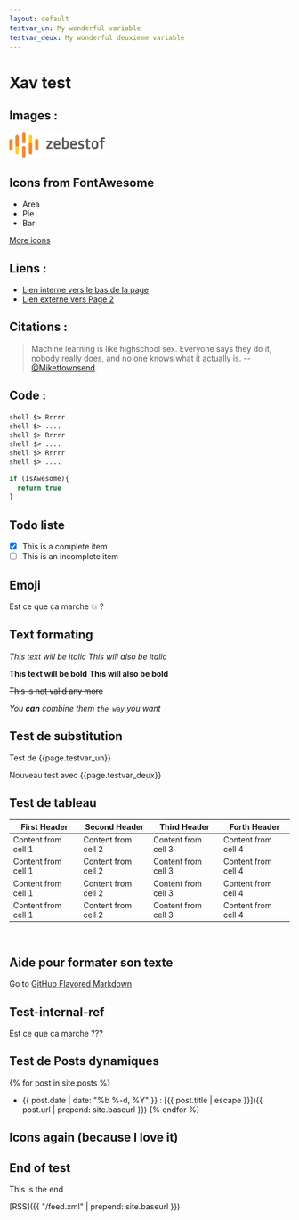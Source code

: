 ```yaml
---
layout: default
testvar_un: My wonderful variable
testvar_deux: My wonderful deuxieme variable
---
```


# <i class='fa fa-bullhorn'></i> Xav test

## Images : 

![zbo logo](images/logo.png)

## Icons from FontAwesome <i class='fa fa-flag-o'></i>

  - <i class='fa fa-area-chart'></i> Area
  - <i class='fa fa-pie-chart'></i> Pie
  - <i class='fa fa-bar-chart'></i> Bar
  
[More icons](http://fontawesome.io/icons/)  

## Liens : 

- [Lien interne vers le bas de la page](#test-internal-ref)
- [Lien externe vers Page 2](pages/page2.html)

## Citations :

>Machine learning is like highschool sex. Everyone says they do it, nobody really does, and no one knows what it actually is.
>-- [@Mikettownsend](https://twitter.com/Mikettownsend/status/780453119238955008).

## Code : 

    shell $> Rrrrr
    shell $> ....
    shell $> Rrrrr
    shell $> ....
    shell $> Rrrrr
    shell $> ....

```javascript
if (isAwesome){
  return true
}
```
## Todo liste

- [x] This is a complete item
- [ ] This is an incomplete item

## Emoji 

Est ce que ca marche :boom: ?

## Text formating 

*This text will be italic*
_This will also be italic_

**This text will be bold**
__This will also be bold__

~~This is not valid any more~~

_You **can** combine them ```the way``` you want_


## Test de substitution 

Test de {{page.testvar_un}}

Nouveau test avec {{page.testvar_deux}}

## Test de tableau

First Header | Second Header | Third Header | Forth Header
------------ | ------------- | ------------ | -------------
Content from cell 1 | Content from cell 2 | Content from cell 3 | Content from cell 4
Content from cell 1 | Content from cell 2 | Content from cell 3 | Content from cell 4
Content from cell 1 | Content from cell 2 | Content from cell 3 | Content from cell 4
Content from cell 1 | Content from cell 2 | Content from cell 3 | Content from cell 4


&nbsp;

## Aide pour formater son texte 

Go to [GitHub Flavored Markdown](https://guides.github.com/features/mastering-markdown/)

## Test-internal-ref

Est ce que ca marche ???

## Test de Posts dynamiques 

{% for post in site.posts %}
- {{ post.date | date: "%b %-d, %Y" }} : [{{ post.title | escape }}]({{ post.url | prepend: site.baseurl }})
{% endfor %}

## Icons again (because I love it)

<i class='fa fa-commenting fa-4x'></i> <i class='fa fa-send-o fa-4x'></i> <i class='fa fa-envelope fa-4x'></i> <i class='fa fa-thumbs-o-up fa-4x'></i> <i class='fa fa-universal-access fa-4x'></i> 

## End of test

This is the end

[RSS]({{ "/feed.xml" | prepend: site.baseurl }})
